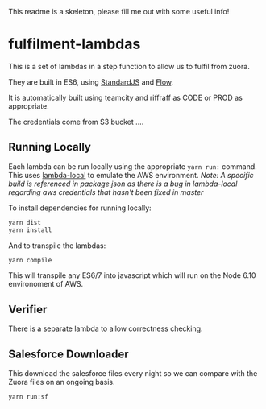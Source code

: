 This readme is a skeleton, please fill me out with some useful info!

# fulfilment-lambdas
This is a set of lambdas in a step function to allow us to fulfil from zuora.

They are built in ES6, using [StandardJS](https://standardjs.com) and [Flow](http://flow.org).

It is automatically built using teamcity and riffraff as CODE or PROD as appropriate.

The credentials come from S3 bucket ....


## Running Locally

Each lambda can be run locally using the appropriate `yarn run:` command. This uses [lambda-local](https://github.com/ashiina/lambda-local) to emulate the AWS environment. 
_Note: A specific build is referenced in package.json as there is a bug in lambda-local regarding aws credentials that hasn't been fixed in master_

To install dependencies for running locally:
```bash
yarn dist
yarn install 
```
And to transpile the lambdas:
```bash
yarn compile
```
This will transpile any ES6/7 into javascript which will run on the Node 6.10 environoment of AWS.

## Verifier
There is a separate lambda to allow correctness checking.

## Salesforce Downloader
This download the salesforce files every night so we can compare with the Zuora files on an ongoing basis.
```bash
yarn run:sf
```